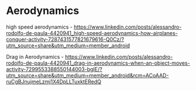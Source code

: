 # Aerodynamics

high speed aerodynamics - https://www.linkedin.com/posts/alessandro-rodolfo-de-paula-4420941_high-speed-aerodynamics-how-airplanes-conquer-activity-7287431577821679616-Q0Cz/?utm_source=share&utm_medium=member_android

Drag in Aerodynamics - https://www.linkedin.com/posts/alessandro-rodolfo-de-paula-4420941_drag-in-aerodynamics-when-an-object-moves-activity-7299553388550144003-bgIE/?utm_source=share&utm_medium=member_android&rcm=ACoAAD-ruCgBJnujmeLzmj1X4DpLLTuxktERedQ
